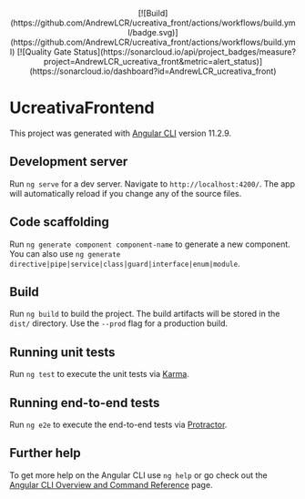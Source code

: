 <p align="center">[![Build](https://github.com/AndrewLCR/ucreativa_front/actions/workflows/build.yml/badge.svg)](https://github.com/AndrewLCR/ucreativa_front/actions/workflows/build.yml) [![Quality Gate Status](https://sonarcloud.io/api/project_badges/measure?project=AndrewLCR_ucreativa_front&metric=alert_status)](https://sonarcloud.io/dashboard?id=AndrewLCR_ucreativa_front)</p>

# UcreativaFrontend

This project was generated with [Angular CLI](https://github.com/angular/angular-cli) version 11.2.9.

## Development server

Run `ng serve` for a dev server. Navigate to `http://localhost:4200/`. The app will automatically reload if you change any of the source files.

## Code scaffolding

Run `ng generate component component-name` to generate a new component. You can also use `ng generate directive|pipe|service|class|guard|interface|enum|module`.

## Build

Run `ng build` to build the project. The build artifacts will be stored in the `dist/` directory. Use the `--prod` flag for a production build.

## Running unit tests

Run `ng test` to execute the unit tests via [Karma](https://karma-runner.github.io).

## Running end-to-end tests

Run `ng e2e` to execute the end-to-end tests via [Protractor](http://www.protractortest.org/).

## Further help

To get more help on the Angular CLI use `ng help` or go check out the [Angular CLI Overview and Command Reference](https://angular.io/cli) page.
